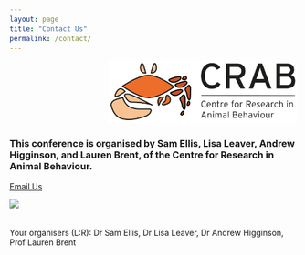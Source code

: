 ```yaml
---
layout: page
title: "Contact Us"
permalink: /contact/
---
```

<div style="text-align:right">
            <a href="https://www.exeter.ac.uk/research/groups/psychology/crab/"><img src="/assets/images/Crab Logo RGB.jpg" alt="CRAB logo" width="330" height="110"></a>   
</div>
<h3>This conference is organised by   Sam Ellis, Lisa Leaver, Andrew Higginson, and Lauren Brent, of the Centre for Research in Animal Behaviour. </h3>
<p><a href="mailto:ASABSpring2024@gmail.com" target="_blank">Email Us</a></p>
<div style="text-align:left"><img class="image" src="/assets/images/organisers.png" /></div><br/>
<p>Your organisers (L:R): Dr Sam Ellis, Dr Lisa Leaver, Dr Andrew Higginson, Prof Lauren Brent </p>
